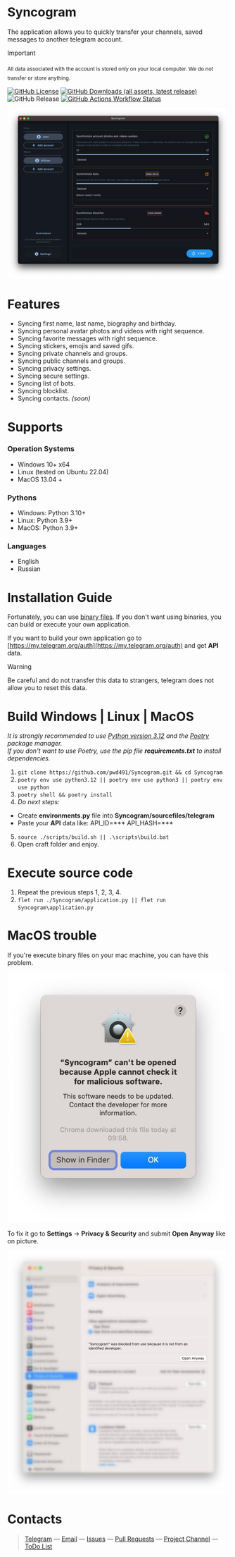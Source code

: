 # Syncogram
The application allows you to quickly transfer your channels, saved messages to another telegram account.

> [!IMPORTANT]
> <sub>All data associated with the account is stored only on your local computer. We do not transfer or store anything.</sub>

[![GitHub License](https://img.shields.io/github/license/pwd491/syncogram)](LICENSE)
[![GitHub Downloads (all assets, latest release)](https://img.shields.io/github/downloads/pwd491/syncogram/latest/total?style=social&label=Download)](https://github.com/pwd491/Syncogram/releases)
![GitHub Release](https://img.shields.io/github/v/release/pwd491/Syncogram?display_name=release&label=latest-release)
[![GitHub Actions Workflow Status](https://img.shields.io/github/actions/workflow/status/pwd491/syncogram/.github%2Fworkflows%2Frelease.yml)](https://github.com/pwd491/Syncogram/actions)  

![Preview of Syncogram Desktop][preview_image]

[preview_image]: ./docs/assets/preview.png "Preview of Syncogram Application"

# Features
* Syncing first name, last name, biography and birthday.
* Syncing personal avatar photos and videos with right sequence.
* Syncing favorite messages with right sequence.
* Syncing stickers, emojis and saved gifs.
* Syncing private channels and groups.
* Syncing public channels and groups. 
* Syncing privacy settings.
* Syncing secure settings.
* Syncing list of bots.
* Syncing blocklist.
* Syncing contacts. _(soon)_

# Supports
### Operation Systems
* Windows 10+ x64
* Linux (tested on Ubuntu 22.04)
* MacOS 13.04 +

### Pythons
* Windows: Python 3.10+
* Linux: Python 3.9+
* MacOS: Python 3.9+
### Languages
* English
* Russian

# Installation Guide
Fortunately, you can use [binary files](https://github.com/pwd491/syncogram/releases). If you don't want using binaries, you can build or execute your own application.

If you want to build your own application go to [https://my.telegram.org/auth](https://my.telegram.org/auth) and get **API** data.  
> [!WARNING]
> Be careful and do not transfer this data to strangers, telegram does not allow you to reset this data.

# Build Windows | Linux | MacOS
_It is strongly recommended to use [Python version 3.12](https://www.python.org/downloads/release/python-3123/) and the [Poetry](https://python-poetry.org/docs/#installation) package manager._  
_If you don't want to use Poetry, use the pip file **requirements.txt** to install dependencies._
1. `git clone https://github.com/pwd491/Syncogram.git && cd Syncogram` 
2. `poetry env use python3.12 || poetry env use python3 || poetry env use python`
3. `poetry shell && poetry install`
4. _Do next steps:_ 
- Create **environments.py** file into **Syncogram/sourcefiles/telegram**
- Paste your **API** data like: API_ID=*** API_HASH=***
5. `source ./scripts/build.sh || .\scripts\build.bat`
6. Open craft folder and enjoy.

# Execute source code
1. Repeat the previous steps 1, 2, 3, 4.
7. `flet run ./Syncogram/application.py || flet run Syncogram\application.py`

# MacOS trouble
If you're execute binary files on your mac machine, you can have this problem.

![MacOS Error](./docs/assets//macos_error1.jpg)

To fix it go to **Settings** → **Privacy & Security** and submit **Open Anyway** like on picture.

![MacOS Error](./docs/assets//macos_error2.jpg)

# Contacts
> [Telegram](https://t.me/sergeydegtyar) — [Email](mailto:sergeydegtyar@internet.ru) — [Issues](https://github.com/pwd491/syncogram/issues) — [Pull Requests](https://github.com/pwd491/Syncogram/pulls) — [Project Channel](https://t.me/syncogram) — [ToDo List](TODO.md)